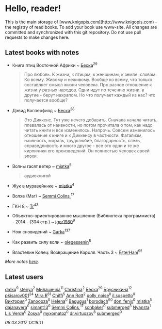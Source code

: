 # Hello, reader!
This is the main storage of [www.knigopis.com](http://www.knigopis.com) - the registry of read books.
To add your book use www-site. All changes are committed and synchronized with this git repository.
Do not use pull requests to make changes here.


## Latest books with notes
* Книга птиц Восточной Африки ~ [Беска](users/157/1577468-vkontakte)<sup>29</sup>
    > Про любовь. К жизни, к птицам, к женщинам, к земле, словам. Ко всему. Живому и неживому. Вообще ко всему, что только составляет смысл жизни человека. Про разное отношение к жизни у разных народов. Одни идут по течению жизни, а другие - берут нахрапом. Но что получает каждый из нас? что получается вообще?

* Дэвид Копперфилд ~ [Беска](users/157/1577468-vkontakte)<sup>28</sup>
    > Это Диккенс. Тут уже нечего добавить. Сначала начала читать, плевалась от наивности, но потом прочитала о том, как надо читать книги и все изменилось. Напрочь. Совсем изменилось отношение к книге и к Диккенсу в частности. Фатализм, наивность, мораль, трудолюбие, благодарность, слезы, справедливость и много другое - все это одни и те же кирпичики его произведений. Он полностью человек своей эпохи.

* Волны гасят ветер ~ [miatka](users/351/35140437-vkontakte)<sup>5</sup>
    > аудиокнигой

* Жук в муравейнике ~ [miatka](users/351/35140437-vkontakte)<sup>4</sup>

* Волхв (Маг) ~ [Semmi Colins ](users/100/100632786848817999592-google)<sup>17</sup>

* ГКН 8 ~ [Tr](users/122/12282474-vkontakte)<sup>43</sup>

* Объектно-ориентированное мышление (Библиотека программиста) - 2014 - (304 стр.) ~ [igor1980](users/100/100003094239547-facebook)<sup>9</sup>

* Нож сновидений ~ [Garka](users/115/115753719718250012620-google)<sup>137</sup>

* Как развить силу воли ~ [olegessenin](users/390/3901448-vkontakte)<sup>8</sup>

* Властелин Колец: Возвращение Короля. Часть 3 ~ [EsterHani](users/305/30558181-vkontakte)<sup>95</sup>


_More notes [here](latest_books_with_notes.md)._


## Latest users
[dmkq](users/142/1427317190926206-facebook)<sup>9</sup> 
[stenya](users/333/333274180-vkontakte)<sup>2</sup> 
[Милашечка](users/200/200601396-vkontakte)<sup>11</sup> 
[Christina](users/398/39868741-vkontakte)<sup>2</sup> 
[Беска](users/157/1577468-vkontakte)<sup>29</sup> 
[Брусникина](users/374/374307269-vkontakte)<sup>12</sup> 
[pkisarov001](users/311/311057796-yandex)<sup>24</sup> 
[Mira R](users/103/103293621948650602575-google)<sup>61</sup> 
[Chiffi](users/105/105831994080785626680-google)<sup>5</sup> 
[Ann Rott](users/108/108774233915925319546-google)<sup>2</sup> 
[polly_noise](users/179/179481296-vkontakte)<sup>0</sup> 
[il.sospetto](users/192/192594353-yandex)<sup>0</sup> 
[Виктория](users/843/84372212-vkontakte)<sup>0</sup> 
[Zanoooza](users/411/41187135-vkontakte)<sup>0</sup> 
[Helena](users/129/1299464500121936-facebook)<sup>0</sup> 
[Bagugus](users/106/106584244159462150750-google)<sup>1</sup> 
[borodach](users/157/15706320-vkontakte)<sup>90</sup> 
[don_fenix](users/137/137875876-vkontakte)<sup>0</sup> 
[miatka](users/351/35140437-vkontakte)<sup>5</sup> 
[dajanavera](users/386/386369337-vkontakte)<sup>0</sup> 
[simant13](users/153/153982695-vkontakte)<sup>0</sup> 
[Semmi Colins ](users/100/100632786848817999592-google)<sup>17</sup> 
[sonbaker](users/370/370437264-vkontakte)<sup>0</sup> 
[submerged](users/471/471364154-yandex)<sup>3</sup> 
[Nyansta](users/241/241453083-vkontakte)<sup>1</sup> 
[Lis_Verde](users/218/2180163884-twitter)<sup>0</sup> 
[Zosya](users/100/100942626501645498652-google)<sup>0</sup> 
[myxomatoz](users/733/73362173-vkontakte)<sup>0</sup> 
[dr.virtuozov](users/581/58150658-vkontakte)<sup>8</sup> 
[submerged](users/49d/49dc69d6d985a820-liveid)<sup>0</sup> 


_08.03.2017 13:18:11_
